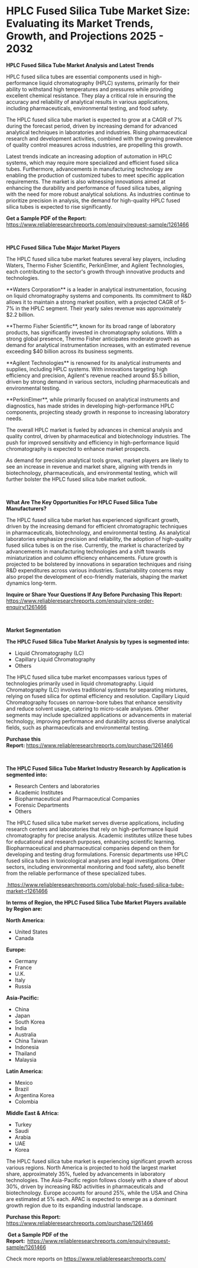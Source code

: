 <p><h1>HPLC Fused Silica Tube Market Size: Evaluating its Market Trends, Growth, and Projections 2025 - 2032</h1></p><p><strong>HPLC Fused Silica Tube Market Analysis and Latest Trends</strong></p>
<p><p>HPLC fused silica tubes are essential components used in high-performance liquid chromatography (HPLC) systems, primarily for their ability to withstand high temperatures and pressures while providing excellent chemical resistance. They play a critical role in ensuring the accuracy and reliability of analytical results in various applications, including pharmaceuticals, environmental testing, and food safety.</p><p>The HPLC fused silica tube market is expected to grow at a CAGR of 7% during the forecast period, driven by increasing demand for advanced analytical techniques in laboratories and industries. Rising pharmaceutical research and development activities, combined with the growing prevalence of quality control measures across industries, are propelling this growth. </p><p>Latest trends indicate an increasing adoption of automation in HPLC systems, which may require more specialized and efficient fused silica tubes. Furthermore, advancements in manufacturing technology are enabling the production of customized tubes to meet specific application requirements. The market is also witnessing innovations aimed at enhancing the durability and performance of fused silica tubes, aligning with the need for more robust analytical solutions. As industries continue to prioritize precision in analysis, the demand for high-quality HPLC fused silica tubes is expected to rise significantly.</p></p>
<p><strong>Get a Sample PDF of the Report:&nbsp;</strong> <a href="https://www.reliableresearchreports.com/enquiry/request-sample/1261466?utm_campaign=2042&utm_medium=2&utm_source=Github&utm_content=ia&utm_term=27022025&utm_id=hplc-fused-silica-tube">https://www.reliableresearchreports.com/enquiry/request-sample/1261466</a></p>
<p>&nbsp;</p>
<p><strong>HPLC Fused Silica Tube Major Market Players</strong></p>
<p><p>The HPLC fused silica tube market features several key players, including Waters, Thermo Fisher Scientific, PerkinElmer, and Agilent Technologies, each contributing to the sector's growth through innovative products and technologies. </p><p>**Waters Corporation** is a leader in analytical instrumentation, focusing on liquid chromatography systems and components. Its commitment to R&D allows it to maintain a strong market position, with a projected CAGR of 5-7% in the HPLC segment. Their yearly sales revenue was approximately $2.2 billion.</p><p>**Thermo Fisher Scientific**, known for its broad range of laboratory products, has significantly invested in chromatography solutions. With a strong global presence, Thermo Fisher anticipates moderate growth as demand for analytical instrumentation increases, with an estimated revenue exceeding $40 billion across its business segments.</p><p>**Agilent Technologies** is renowned for its analytical instruments and supplies, including HPLC systems. With innovations targeting high efficiency and precision, Agilent's revenue reached around $5.5 billion, driven by strong demand in various sectors, including pharmaceuticals and environmental testing.</p><p>**PerkinElmer**, while primarily focused on analytical instruments and diagnostics, has made strides in developing high-performance HPLC components, projecting steady growth in response to increasing laboratory needs.</p><p>The overall HPLC market is fueled by advances in chemical analysis and quality control, driven by pharmaceutical and biotechnology industries. The push for improved sensitivity and efficiency in high-performance liquid chromatography is expected to enhance market prospects. </p><p>As demand for precision analytical tools grows, market players are likely to see an increase in revenue and market share, aligning with trends in biotechnology, pharmaceuticals, and environmental testing, which will further bolster the HPLC fused silica tube market outlook.</p></p>
<p>&nbsp;</p>
<p><strong>What Are The Key Opportunities For HPLC Fused Silica Tube Manufacturers?</strong></p>
<p><p>The HPLC fused silica tube market has experienced significant growth, driven by the increasing demand for efficient chromatographic techniques in pharmaceuticals, biotechnology, and environmental testing. As analytical laboratories emphasize precision and reliability, the adoption of high-quality fused silica tubes is on the rise. Currently, the market is characterized by advancements in manufacturing technologies and a shift towards miniaturization and column efficiency enhancements. Future growth is projected to be bolstered by innovations in separation techniques and rising R&D expenditures across various industries. Sustainability concerns may also propel the development of eco-friendly materials, shaping the market dynamics long-term.</p></p>
<p><strong>Inquire or Share Your Questions If Any Before Purchasing This Report:</strong> <a href="https://www.reliableresearchreports.com/enquiry/pre-order-enquiry/1261466?utm_campaign=2042&utm_medium=2&utm_source=Github&utm_content=ia&utm_term=27022025&utm_id=hplc-fused-silica-tube">https://www.reliableresearchreports.com/enquiry/pre-order-enquiry/1261466</a></p>
<p>&nbsp;</p>
<p><strong>Market Segmentation</strong></p>
<p><strong>The HPLC Fused Silica Tube Market Analysis by types is segmented into:</strong></p>
<p><ul><li>Liquid Chromatography (LC)</li><li>Capillary Liquid Chromatography</li><li>Others</li></ul></p>
<p><p>The HPLC fused silica tube market encompasses various types of technologies primarily used in liquid chromatography. Liquid Chromatography (LC) involves traditional systems for separating mixtures, relying on fused silica for optimal efficiency and resolution. Capillary Liquid Chromatography focuses on narrow-bore tubes that enhance sensitivity and reduce solvent usage, catering to micro-scale analyses. Other segments may include specialized applications or advancements in material technology, improving performance and durability across diverse analytical fields, such as pharmaceuticals and environmental testing.</p></p>
<p><strong>Purchase this Report:&nbsp;</strong><a href="https://www.reliableresearchreports.com/purchase/1261466?utm_campaign=2042&utm_medium=2&utm_source=Github&utm_content=ia&utm_term=27022025&utm_id=hplc-fused-silica-tube">https://www.reliableresearchreports.com/purchase/1261466</a></p>
<p>&nbsp;</p>
<p><strong>The HPLC Fused Silica Tube Market Industry Research by Application is segmented into:</strong></p>
<p><ul><li>Research Centers and laboratories</li><li>Academic Institutes</li><li>Biopharmaceutical and Pharmaceutical Companies</li><li>Forensic Departments</li><li>Others</li></ul></p>
<p><p>The HPLC fused silica tube market serves diverse applications, including research centers and laboratories that rely on high-performance liquid chromatography for precise analysis. Academic institutes utilize these tubes for educational and research purposes, enhancing scientific learning. Biopharmaceutical and pharmaceutical companies depend on them for developing and testing drug formulations. Forensic departments use HPLC fused silica tubes in toxicological analyses and legal investigations. Other sectors, including environmental monitoring and food safety, also benefit from the reliable performance of these specialized tubes.</p></p>
<p><a href="https://www.reliableresearchreports.com/global-hplc-fused-silica-tube-market-r1261466?utm_campaign=2042&utm_medium=2&utm_source=Github&utm_content=ia&utm_term=27022025&utm_id=hplc-fused-silica-tube">&nbsp;https://www.reliableresearchreports.com/global-hplc-fused-silica-tube-market-r1261466</a></p>
<p><strong>In terms of Region, the HPLC Fused Silica Tube Market Players available by Region are:</strong></p>
<p>
    <p> <strong> North America: </strong>
        <ul>
            <li>United States</li>
            <li>Canada</li>
        </ul>
        </p> 
    <p> <strong> Europe: </strong>
        <ul>
            <li>Germany</li>
            <li>France</li>
            <li>U.K.</li>
            <li>Italy</li>
            <li>Russia</li>
        </ul>
        </p> 
    <p> <strong> Asia-Pacific: </strong>
        <ul>
            <li>China</li>
            <li>Japan</li>
            <li>South Korea</li>
            <li>India</li>
            <li>Australia</li>
            <li>China Taiwan</li>
            <li>Indonesia</li>
            <li>Thailand</li>
            <li>Malaysia</li>
        </ul>
        </p> 
    <p> <strong> Latin America: </strong>
        <ul>
            <li>Mexico</li>
            <li>Brazil</li>
            <li>Argentina Korea</li>
            <li>Colombia</li>
        </ul>
        </p> 
    <p> <strong> Middle East & Africa: </strong>
        <ul>
            <li>Turkey</li>
            <li>Saudi</li>
            <li>Arabia</li>
            <li>UAE</li>
            <li>Korea</li>
        </ul>
    </p>
    </p>
<p><p>The HPLC fused silica tube market is experiencing significant growth across various regions. North America is projected to hold the largest market share, approximately 35%, fueled by advancements in laboratory technologies. The Asia-Pacific region follows closely with a share of about 30%, driven by increasing R&D activities in pharmaceuticals and biotechnology. Europe accounts for around 25%, while the USA and China are estimated at 5% each. APAC is expected to emerge as a dominant growth region due to its expanding industrial landscape.</p></p>
<p><strong>Purchase this Report: </strong><a href="https://www.reliableresearchreports.com/purchase/1261466?utm_campaign=2042&utm_medium=2&utm_source=Github&utm_content=ia&utm_term=27022025&utm_id=hplc-fused-silica-tube">https://www.reliableresearchreports.com/purchase/1261466</a></p>
<p>&nbsp;<strong>Get a Sample PDF of the Report:&nbsp;&nbsp;</strong><a href="https://www.reliableresearchreports.com/enquiry/request-sample/1261466?utm_campaign=2042&utm_medium=2&utm_source=Github&utm_content=ia&utm_term=27022025&utm_id=hplc-fused-silica-tube">https://www.reliableresearchreports.com/enquiry/request-sample/1261466</a></p>
<p><strong></strong></p>
<p>Check more reports on <a href="https://www.reliableresearchreports.com/?utm_campaign=2042&utm_medium=2&utm_source=Github&utm_content=ia&utm_term=27022025&utm_id=hplc-fused-silica-tube">https://www.reliableresearchreports.com/</a></p>